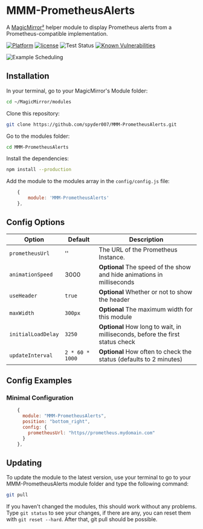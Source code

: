 # MMM-PrometheusAlerts

A [MagicMirror²](https://magicmirror.builders) helper module to display Prometheus alerts from a Prometheus-compatible implementation.

[![Platform](https://img.shields.io/badge/platform-MagicMirror-informational)](https://MagicMirror.builders)
[![license](https://img.shields.io/github/license/mashape/apistatus.svg)](https://raw.githubusercontent.com/spyder007/MMM-PrometheusAlerts/master/LICENSE)
![Test Status](https://github.com/spyder007/MMM-PrometheusAlerts/actions/workflows/node.js.yml/badge.svg)
[![Known Vulnerabilities](https://snyk.io/test/github/spyder007/MMM-PrometheusAlerts/badge.svg)](https://snyk.io/test/github/spyder007/MMM-PrometheusAlerts)

![Example Scheduling](.github/example-screenshot.png)

## Installation

In your terminal, go to your MagicMirror's Module folder:

```bash
cd ~/MagicMirror/modules
```

Clone this repository:

```bash
git clone https://github.com/spyder007/MMM-PrometheusAlerts.git
```

Go to the modules folder:

```bash
cd MMM-PrometheusAlerts
```

Install the dependencies:

```bash
npm install --production
```

Add the module to the modules array in the `config/config.js` file:

```javascript
    {
        module: 'MMM-PrometheusAlerts'
    },
```

## Config Options

| **Option**         | **Default**     | **Description**                                                               |
| ------------------ | --------------- | ----------------------------------------------------------------------------- |
| `prometheusUrl`    | ''              | The URL of the Prometheus Instance.                                           |
| `animationSpeed`   | 3000            | **Optional** The speed of the show and hide animations in milliseconds        |
| `useHeader`        | `true`          | **Optional** Whether or not to show the header                                |
| `maxWidth`         | `300px`         | **Optional** The maximum width for this module                                |
| `initialLoadDelay` | `3250`          | **Optional** How long to wait, in milliseconds, before the first status check |
| `updateInterval`   | `2 * 60 * 1000` | **Optional** How often to check the status (defaults to 2 minutes)            |

## Config Examples

### Minimal Configuration

```javascript
    {
      module: "MMM-PrometheusAlerts",
      position: "bottom_right",
      config: {
        prometheusUrl: "https//prometheus.mydomain.com"
      }
    },
```

## Updating

To update the module to the latest version, use your terminal to go to your MMM-PrometheusAlerts module folder and type the following command:

```bash
git pull
```

If you haven't changed the modules, this should work without any problems.
Type `git status` to see your changes, if there are any, you can reset them with `git reset --hard`. After that, git pull should be possible.
